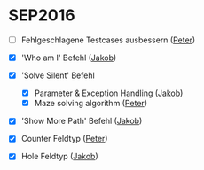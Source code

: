 # SEP2016

- [ ] Fehlgeschlagene Testcases ausbessern ([Peter](https://github.com/petbuer))
- [x] 'Who am I' Befehl ([Jakob](https://github.com/jguertl))
- [x] 'Solve Silent' Befehl
  - [x] Parameter & Exception Handling ([Jakob](https://github.com/jguertl))
  - [x] Maze solving algorithm ([Peter](https://github.com/petbuer))
- [x] 'Show More Path' Befehl ([Jakob](https://github.com/jguertl))
- [x] Counter Feldtyp ([Peter](https://github.com/petbuer))
- [x] Hole Feldtyp ([Jakob](https://github.com/jguertl))

